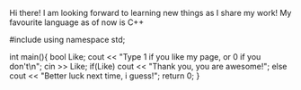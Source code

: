 Hi there!
I am looking forward to learning new things as I share my work!
My favourite language as of now is C++

#include <iostream>
using namespace std;

int main(){
    bool Like;
    cout << "Type 1 if you like my page, or 0 if you don't\n";
    cin >> Like;
    if(Like)
      cout << "Thank you, you are awesome!";
    else
      cout << "Better luck next time, i guess!";
      return 0;
}
    

